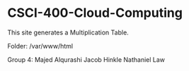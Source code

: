 # CSCI-400-Cloud-Computing

This site generates a Multiplication Table.
	
Folder: /var/www/html

Group 4:
	Majed Alqurashi
	Jacob Hinkle
	Nathaniel Law
